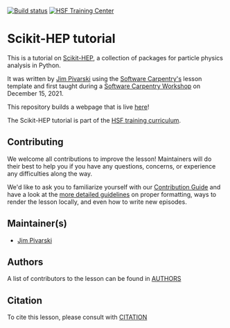 [![Build status](https://github.com/hsf-training/hsf-training-scikit-hep-webpage/actions/workflows/pages/pages-build-deployment/badge.svg)](https://github.com/hsf-training/hsf-training-scikit-hep-webpage/actions/workflows/pages/pages-build-deployment)
[![HSF Training Center](https://img.shields.io/badge/HSF%20Training%20Center-browse-ff69b4)](https://hepsoftwarefoundation.org/training/curriculum.html)
# Scikit-HEP tutorial

This is a tutorial on [Scikit-HEP](https://scikit-hep.org), a collection of packages for particle physics analysis in Python.

It was written by [Jim Pivarski][jpivarski] using the [Software Carpentry's][carpentries] lesson template and first taught during a [Software Carpentry Workshop](https://indico.cern.ch/event/1097111/timetable/#day-2021-12-15) on December 15, 2021.

This repository builds a webpage that is live [here](https://hsf-training.github.io/hsf-training-scikit-hep-webpage/)!

The Scikit-HEP tutorial is part of the [HSF training curriculum](https://hepsoftwarefoundation.org/training/curriculum).

## Contributing

We welcome all contributions to improve the lesson! Maintainers will do their best to help you if you have any
questions, concerns, or experience any difficulties along the way.

We'd like to ask you to familiarize yourself with our [Contribution Guide](CONTRIBUTING.md) and have a look at
the [more detailed guidelines][lesson-example] on proper formatting, ways to render the lesson locally, and even
how to write new episodes.

## Maintainer(s)

* [Jim Pivarski][jpivarski]

## Authors

A list of contributors to the lesson can be found in [AUTHORS](AUTHORS)

## Citation

To cite this lesson, please consult with [CITATION](CITATION)

[lesson-example]: https://carpentries.github.io/lesson-example
[jpivarski]: https://github.com/jpivarski/
[carpentries]: https://software-carpentry.org/
